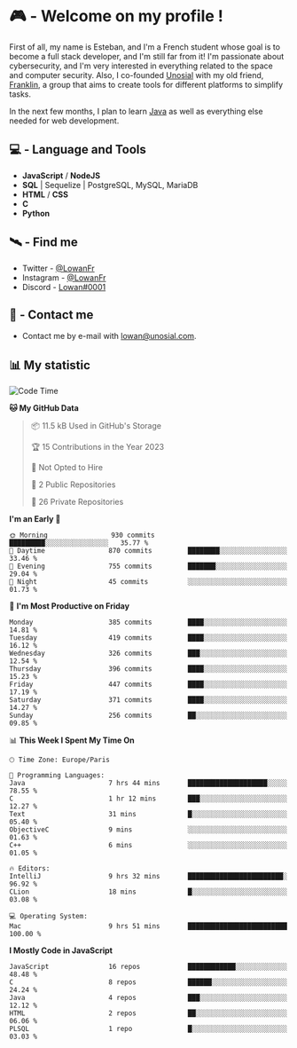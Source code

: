 # 🎮 - Welcome on my profile !
First of all, my name is Esteban, and I'm a French student whose goal is to become a full stack developer, and I'm still far from it!
I'm passionate about cybersecurity, and I'm very interested in everything related to the space and computer security.
Also, I co-founded [Unosial](https://github.com/Unosial) with my old friend, [Franklin](https://github.com/AbaFranklin/), a group that aims to create tools for different platforms to simplify tasks. 

In the next few months, I plan to learn [Java](https://www.java.com/) as well as everything else needed for web development.




## 💻 - Language and Tools
- **JavaScript** / **NodeJS**
- **SQL** | Sequelize | PostgreSQL, MySQL, MariaDB
- **HTML** / **CSS**
- **C**
- **Python**

## 🛰️ - Find me

 - Twitter - [@LowanFr](https://twitter.com/LowanFr/)
 - Instagram - [@LowanFr](https://instagram.com/LowanFr)
 - Discord -  [Lowan#0001](https://unosial.bio/Lowan)
 
## 📡 - Contact me
 - Contact me by e-mail with [lowan@unosial.com](mailto:lowan@unosial.com).

## 📊 My statistic
<!--START_SECTION:waka-->
![Code Time](http://img.shields.io/badge/Code%20Time-352%20hrs%204%20mins-blue)

**🐱 My GitHub Data** 

> 📦 11.5 kB Used in GitHub's Storage 
 > 
> 🏆 15 Contributions in the Year 2023
 > 
> 🚫 Not Opted to Hire
 > 
> 📜 2 Public Repositories 
 > 
> 🔑 26 Private Repositories 
 > 
**I'm an Early 🐤** 

```text
🌞 Morning                930 commits         █████████░░░░░░░░░░░░░░░░   35.77 % 
🌆 Daytime                870 commits         ████████░░░░░░░░░░░░░░░░░   33.46 % 
🌃 Evening                755 commits         ███████░░░░░░░░░░░░░░░░░░   29.04 % 
🌙 Night                  45 commits          ░░░░░░░░░░░░░░░░░░░░░░░░░   01.73 % 
```
📅 **I'm Most Productive on Friday** 

```text
Monday                   385 commits         ████░░░░░░░░░░░░░░░░░░░░░   14.81 % 
Tuesday                  419 commits         ████░░░░░░░░░░░░░░░░░░░░░   16.12 % 
Wednesday                326 commits         ███░░░░░░░░░░░░░░░░░░░░░░   12.54 % 
Thursday                 396 commits         ████░░░░░░░░░░░░░░░░░░░░░   15.23 % 
Friday                   447 commits         ████░░░░░░░░░░░░░░░░░░░░░   17.19 % 
Saturday                 371 commits         ████░░░░░░░░░░░░░░░░░░░░░   14.27 % 
Sunday                   256 commits         ██░░░░░░░░░░░░░░░░░░░░░░░   09.85 % 
```


📊 **This Week I Spent My Time On** 

```text
🕑︎ Time Zone: Europe/Paris

💬 Programming Languages: 
Java                     7 hrs 44 mins       ████████████████████░░░░░   78.55 % 
C                        1 hr 12 mins        ███░░░░░░░░░░░░░░░░░░░░░░   12.27 % 
Text                     31 mins             █░░░░░░░░░░░░░░░░░░░░░░░░   05.40 % 
ObjectiveC               9 mins              ░░░░░░░░░░░░░░░░░░░░░░░░░   01.63 % 
C++                      6 mins              ░░░░░░░░░░░░░░░░░░░░░░░░░   01.05 % 

🔥 Editors: 
IntelliJ                 9 hrs 32 mins       ████████████████████████░   96.92 % 
CLion                    18 mins             █░░░░░░░░░░░░░░░░░░░░░░░░   03.08 % 

💻 Operating System: 
Mac                      9 hrs 51 mins       █████████████████████████   100.00 % 
```

**I Mostly Code in JavaScript** 

```text
JavaScript               16 repos            ████████████░░░░░░░░░░░░░   48.48 % 
C                        8 repos             ██████░░░░░░░░░░░░░░░░░░░   24.24 % 
Java                     4 repos             ███░░░░░░░░░░░░░░░░░░░░░░   12.12 % 
HTML                     2 repos             ██░░░░░░░░░░░░░░░░░░░░░░░   06.06 % 
PLSQL                    1 repo              █░░░░░░░░░░░░░░░░░░░░░░░░   03.03 % 
```




<!--END_SECTION:waka-->
